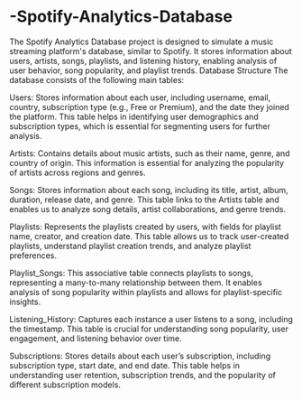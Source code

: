 # -Spotify-Analytics-Database
The Spotify Analytics Database project is designed to simulate a music streaming platform's database, similar to Spotify. It stores information about users, artists, songs, playlists, and listening history, enabling analysis of user behavior, song popularity, and playlist trends.
Database Structure
The database consists of the following main tables:

Users: Stores information about each user, including username, email, country, subscription type (e.g., Free or Premium), and the date they joined the platform. This table helps in identifying user demographics and subscription types, which is essential for segmenting users for further analysis.

Artists: Contains details about music artists, such as their name, genre, and country of origin. This information is essential for analyzing the popularity of artists across regions and genres.

Songs: Stores information about each song, including its title, artist, album, duration, release date, and genre. This table links to the Artists table and enables us to analyze song details, artist collaborations, and genre trends.

Playlists: Represents the playlists created by users, with fields for playlist name, creator, and creation date. This table allows us to track user-created playlists, understand playlist creation trends, and analyze playlist preferences.

Playlist_Songs: This associative table connects playlists to songs, representing a many-to-many relationship between them. It enables analysis of song popularity within playlists and allows for playlist-specific insights.

Listening_History: Captures each instance a user listens to a song, including the timestamp. This table is crucial for understanding song popularity, user engagement, and listening behavior over time.

Subscriptions: Stores details about each user’s subscription, including subscription type, start date, and end date. This table helps in understanding user retention, subscription trends, and the popularity of different subscription models.
